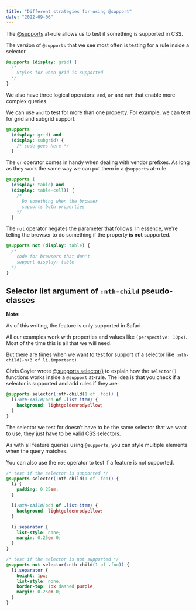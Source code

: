 ```yaml
---
title: "Different strategies for using @support"
date: "2022-09-06"
---
```


The [@supports](https://developer.mozilla.org/en-US/docs/Web/CSS/@supports) at-rule allows us to test if something is supported in CSS.

The version of `@supports` that we see most often is testing for a rule inside a selector.

```css
@supports (display: grid) {
  /* 
    Styles for when grid is supported
  */
}
```

We also have three logical operators: `and`, `or` and `not` that enable more complex queries.

We can use `and` to test for more than one property. For example, we can test for grid and subgrid support.

```css
@supports 
  (display: grid) and 
  (display: subgrid) {
    /* code goes here */
  }
```

The `or` operator comes in handy when dealing with vendor prefixes. As long as they work the same way we can put them in a `@supports` at-rule.

```css
@supports (
  (display: table) and
  (display: table-cell)) {
    /*
      Do something when the browser
      supports both properties
    */
  }
```

The `not` operator negates the parameter that follows. In essence, we're telling the browser to do something if the property **is not** supported.

```css
@supports not (display: table) {
  /* 
    code for browsers that don't
    support display: table
  */
}
```

## Selector list argument of `:nth-child` pseudo-classes

**Note:**

As of this writing, the feature is only supported in Safari

All our examples work with properties and values like `(perspective: 10px)`. Most of the time this is all that we will need.

But there are times when we want to test for support of a selector like `:nth-child(-n+3 of li.important)`

Chris Coyier wrote [@supports selector()](https://css-tricks.com/supports-selector/) to explain how the `selector()` functions works inside a `@support` at-rule. The idea is that you check if a selector is supported and add rules if they are:

```css
@supports selector(:nth-child(1 of .foo)) {
  li:nth-child(odd of .list-item) {
    background: lightgoldenrodyellow;
  }
}
```

The selector we test for doesn't have to be the same selector that we want to use, they just have to be valid CSS selectors.

As with all feature queries using `@supports`, you can style multiple elements when the query matches.

You can also use the `not` operator to test if a feature is not supported.

```css
/* test if the selector is supported */
@supports selector(:nth-child(1 of .foo)) {
  li {
    padding: 0.25em;
  }

  li:nth-child(odd of .list-item) {
    background: lightgoldenrodyellow;
  }

  li.separator {
    list-style: none;
    margin: 0.25em 0;
  }
}

/* test if the selector is not supported */
@supports not selector(:nth-child(1 of .foo)) {
  li.separator {
    height: 1px;
    list-style: none;
    border-top: 1px dashed purple;
    margin: 0.25em 0;
  }
}
```
